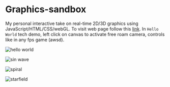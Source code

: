 # Graphics-sandbox
My personal interactive take on real-time 2D/3D graphics using JavaScript/HTML/CSS/webGL. 
To visit web page follow this [link](https://hmurij.github.io/Graphics-sandbox/). In `Hello World` tech demo, left click on canvas to activate free roam camera, controls like in any fps game (awsd).

![hello world](https://user-images.githubusercontent.com/92530084/142380508-24d1566e-aff4-4931-ac5c-0f87770ad928.gif)

![sin wave](https://user-images.githubusercontent.com/92530084/142381008-b2333e71-8cd5-4285-8da5-697d7ddd2a42.gif)

![spiral](https://user-images.githubusercontent.com/92530084/142381996-4e2a5ae3-eab6-4001-8c3c-d7cb44afd6da.gif)

![starfield](https://user-images.githubusercontent.com/92530084/142383154-b2eddaaa-8771-465d-aa96-bfad13503f3f.gif)


